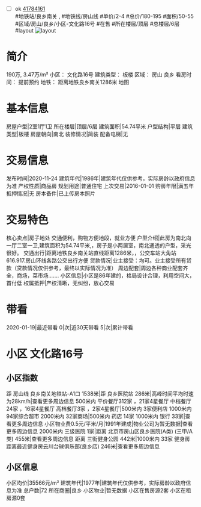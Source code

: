 - [ ] ok [41784161](https://bj.5i5j.com/ershoufang/41784161.html)  
 #地铁站/良乡南关 ,  #地铁线/房山线
#单价/2-4 #总价/180-195 #面积/50-55   #区域/房山/良乡/小区-文化路16号 #在售 #所在楼层/顶层 #总楼层/6层 #layout 
![layout](http://image2.5i5j.com//group2/M00/28/AF/CgqJNFy_36WAJP3IAAhW_ECfffs901.JPG_P5.jpg) 
# 简介 
 190万,  3.47万/m² 
小区： 文化路16号
建筑类型： 板楼
区域： 房山 良乡
看房时间： 提前预约
地铁： 距离地铁良乡南关1286米 地图
# 基本信息 
 房屋户型|2室1厅1卫
所在楼层|顶层/6层
建筑面积|54.74平米
户型结构|平层
建筑类型|板楼
房屋朝向|南北
装修情况|简装
配备电梯|无
# 交易信息 
 发布时间|2020-11-24
建筑年代|1986年|建筑年代仅供参考，实际房龄以政府信息为准
产权性质|商品房
规划用途|普通住宅
上次交易|2016-01-01
购房年限|满五年
抵押情况|无
房本备件|已上传房本照片
# 交易特色 
 核心卖点|房子地处 交通便利，购物方便地段，就业方便
户型介绍|此房为南北向一厅二室一卫,建筑面积为54.74平米,，房子是小两居室，南北通透的户型，采光很好。
交通出行|距离地铁良乡南关站直线距离1286米，，公交车站大角站616.917.房山环线各路公交出行方便
贷款情况|业主接受：均可。业主接受所有贷款（贷款情况仅供参考，最终以实际情况为准）
周边配套|周边各种商业配套齐全，商场，菜市场.......
小区信息|小区是86年建的，格局设计合理，利用空间大，首付低
权属抵押|产权清晰，无纠纷，放心交易
# 带看 
 2020-01-19|最近带看	 0|次|近30天带看	 5|次|累计带看
# 小区 文化路16号
## 小区指数 
 距 房山线 良乡南关地铁站-A1口 1538米|距 良乡医院站 286米|高峰时间平均时速为28km/h|查看更多周边信息
500米内 平价餐厅312家 ，21家4星餐厅
中档餐厅24家 ，16家4星餐厅
高档餐厅3家 ，2家4星餐厅|500米内 3家便利店
1000米内 94家综合超市
2000米内 32家商场|500米内 药店 14家
1000米内 银行 33家|查看更多周边信息
小区物业费0.5元/平米/月|1991年建成|物业公司为暂无数据|查看更多周边信息
2000米内 三级医院 1家|距离 北京市房山区良乡医院(A类) (三甲/A类) 455米|查看更多周边信息
距离 三街健身公园 442米|1000米内 33家 健身房
距离最近健身房云川台球俱乐部(良乡店) 246米|查看更多周边信息
## 小区信息 
 小区均价|35566元/m²
建筑年代|1977年|建筑年代仅供参考，实际房龄以政府信息为准
总户数|72
所在商圈|良乡
小区物业|暂无数据
小区在售房源2套
小区在租房源0套
